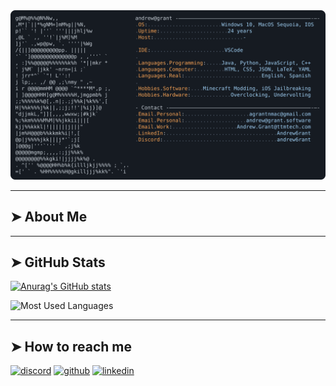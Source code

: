 <a href="https://github.com/brunopagliarini/brunopagliarini">
  <picture>
    <source media=srcset="https://raw.githubusercontent.com/brunopagliarini/brunopagliarini/main/readme.svg">
        <img alt="Bruno Pagliarini's GitHub Profile README" src="https://raw.githubusercontent.com/brunopagliarini/brunopagliarini/main/readme.svg">
  </picture>
</a>

---

## ➤ About Me

---

## ➤ GitHub Stats
[![Anurag's GitHub stats](https://github-readme-stats.vercel.app/api?username=brunopagliarini&show_icons=true&theme=slateorange&hide_border=true)](https://github.com/anuraghazra/github-readme-stats)

![Most Used Languages](https://github-readme-stats.vercel.app/api/top-langs/?username=brunopagliarini&theme=slateorange&hide_border=true)  

---

## ➤ How to reach me

[![discord](https://img.shields.io/badge/Discord-7289DA?style=for-the-badge&logo=discord&logoColor=white)](https://discordapp.com/users/brunopagliarini)
[![github](https://img.shields.io/badge/GitHub-100000?style=for-the-badge&logo=github&logoColor=0af)](https://github.com/brunopagliarini)
[![linkedin](https://img.shields.io/badge/Linkedin-0af?style=for-the-badge&logo=linkedin&logoColor=fff)](https://www.linkedin.com/in/bruno-pagliarini-305527278/)
